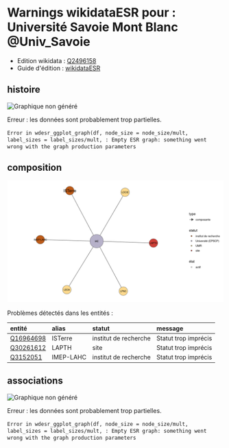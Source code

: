 Warnings wikidataESR pour : Université Savoie Mont Blanc @Univ_Savoie
================

- Edition wikidata : [Q2496158](https://www.wikidata.org/wiki/Q2496158)
- Guide d'édition : [wikidataESR](https://github.com/cpesr/wikidataESR/)



## histoire 

![Graphique non généré](https://github.com/cpesr/wikidataESR/blob/master/plots/etablissements/Q2496158-histoire.png) 

Erreur : les données sont probablement trop partielles.
```
Error in wdesr_ggplot_graph(df, node_size = node_size/mult, label_sizes = label_sizes/mult, : Empty ESR graph: something went wrong with the graph production parameters

``` 



## composition 

![Graphique non généré](https://github.com/cpesr/wikidataESR/blob/master/plots/etablissements/Q2496158-composition.png) 



Problèmes détectés dans les entités :

|entité                                               |alias     |statut                |message              |
|:----------------------------------------------------|:---------|:---------------------|:--------------------|
|[Q16964698](https://www.wikidata.org/wiki/Q16964698) |ISTerre   |institut de recherche |Statut trop imprécis |
|[Q30261612](https://www.wikidata.org/wiki/Q30261612) |LAPTH     |site                  |Statut trop imprécis |
|[Q3152051](https://www.wikidata.org/wiki/Q3152051)   |IMEP-LAHC |institut de recherche |Statut trop imprécis |


## associations 

![Graphique non généré](https://github.com/cpesr/wikidataESR/blob/master/plots/etablissements/Q2496158-associations.png) 

Erreur : les données sont probablement trop partielles.
```
Error in wdesr_ggplot_graph(df, node_size = node_size/mult, label_sizes = label_sizes/mult, : Empty ESR graph: something went wrong with the graph production parameters

``` 

